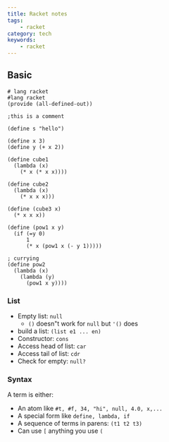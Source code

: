 ```yaml
---
title: Racket notes
tags:
    - racket
category: tech
keywords:
    - racket
---
```


## Basic

```racket
# lang racket
#lang racket
(provide (all-defined-out))

;this is a comment

(define s "hello")

(define x 3)
(define y (+ x 2))

(define cube1
  (lambda (x)
    (* x (* x x))))

(define cube2
  (lambda (x)
    (* x x x)))

(define (cube3 x)
  (* x x x))

(define (pow1 x y)
  (if (=y 0)
      1
      (* x (pow1 x (- y 1)))))

; currying
(define pow2
  (lambda (x)
    (lambda (y)
      (pow1 x y))))

```

### List

* Empty list: `null`
	* `()` doesn"t work for `null` but `'()` does
* build a list: `(list e1 ... en)`
* Constructor: `cons`
* Access head of list: `car`
* Access tail of list: `cdr`
* Check for empty: `null?`

### Syntax

A term is either:
* An atom like `#t, #f, 34, "hi", null, 4.0, x,...`
* A special form like `define, lambda, if`
* A sequence of terms in parens: `(t1 t2 t3)`
* Can use `[` anything you use `(`
<!--stackedit_data:
eyJoaXN0b3J5IjpbLTEwNjAwNjUyNzcsMTgwMzI2NzU4LDE3OD
IzMzk0OTUsLTE3ODQ0NjQyODYsOTE4MTY2MTEzLC05Njc3Mjc4
MzAsLTE3ODQ0NjQyODYsLTE3ODQ0NjQyODYsLTE5OTIxNzE2OD
BdfQ==
-->